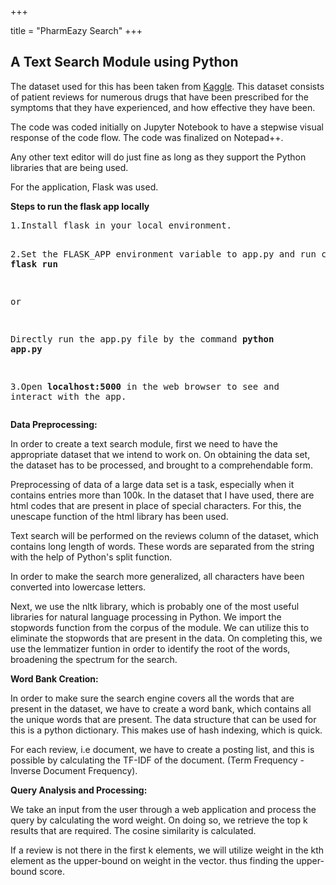 +++

title =  "PharmEazy Search"
+++

## A Text Search Module using Python

The dataset used for this has been taken from [Kaggle](https://www.kaggle.com/jessicali9530/kuc-hackathon-winter-2018/home).
This dataset consists of patient reviews for numerous drugs that have been prescribed for the symptoms that they have experienced, and how effective they have been.

The code was coded initially on Jupyter Notebook to have a stepwise visual response of the code flow.
The code was finalized on Notepad++.

Any other text editor will do just fine as long as they support the Python libraries that are being used.

For the application, Flask was used.

**Steps to run the flask app locally**
<body>
<pre>
1.Install flask in your local environment.

2.Set the FLASK_APP environment variable to app.py and run command **flask run** </b> 

or </b>

Directly run the app.py file by the command **python app.py**

3.Open **localhost:5000** in the web browser to see and interact with the app.
</pre>
</body>



**Data Preprocessing:**


In order to create a text search module, first we need to have the appropriate dataset that we intend to work on.
On obtaining the data set, the dataset has to be processed, and brought to a comprehendable form.

Preprocessing of data of a large data set is a task, especially when it contains entries more than 100k. In the dataset that I have used, there are html codes that are present in place of special characters. For this, the unescape function of the html library has been used.

Text search will be performed  on the reviews column of the dataset, which contains long length of words. These words are separated from the string with the help of Python's split function.

In order to make the search more generalized, all characters have been converted into lowercase letters.

Next, we use the nltk library, which is probably one of the most useful libraries for natural language processing in Python. We import the stopwords function from the corpus of the module. We can utilize this to eliminate the stopwords that are present in the data. On completing this, we use the lemmatizer funtion in order to identify the root of the words, broadening the spectrum for the search. 


**Word Bank Creation:**


In order to make sure the search engine covers all the words that are present in the dataset, we have to create a word bank, which contains all the unique words that are present. The data structure that can be used for this is a python dictionary. This makes use of hash indexing, which is quick.

For each review, i.e document, we have to create a posting list, and this is possible by calculating the TF-IDF of the document.
(Term Frequency - Inverse Document Frequency).

**Query Analysis and Processing:**


We take an input from the user through a web application and process the query by calculating the word weight. On doing so, we retrieve the top k results that are required. The cosine similarity is calculated.

 If a review is not there in the first k elements, we will utilize weight in the kth element as the upper-bound on weight in the vector. thus finding the upper-bound score.
